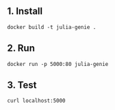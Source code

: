 ## 1. Install

`docker build -t julia-genie .`

## 2. Run

`docker run -p 5000:80 julia-genie`

## 3. Test

`curl localhost:5000`
